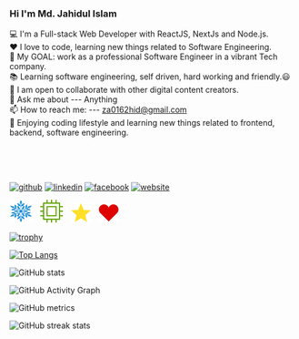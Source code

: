 
### Hi I'm Md. Jahidul Islam 

 💻 I'm a Full-stack Web Developer with ReactJS, NextJs and Node.js.  
 ❤️ I love to code, learning new things related to Software Engineering.  
 🔌 My GOAL: work as a professional Software Engineer in a vibrant Tech company.  
 📚 Learning software engineering, self driven, hard working and friendly.😃  
 👯 I am open to collaborate with other digital content creators.  
 💬 Ask me about --- Anything   
 📫 How to reach me: --- za0162hid@gmail.com  
 🌷 Enjoying coding lifestyle and learning new things related to frontend, backend, software engineering.  



</br>
</br>
</br>


[<img src='https://cdn.jsdelivr.net/npm/simple-icons@3.0.1/icons/github.svg' alt='github' height='40'>](https://github.com/https://github.com/jahid777)  [<img src='https://cdn.jsdelivr.net/npm/simple-icons@3.0.1/icons/linkedin.svg' alt='linkedin' height='40'>](https://www.linkedin.com/in/https://www.linkedin.com/in/md-jahidul-islam-9578941a6/)  [<img src='https://cdn.jsdelivr.net/npm/simple-icons@3.0.1/icons/facebook.svg' alt='facebook' height='40'>](https://www.facebook.com/https://www.facebook.com/zahid.hassain.51/)  [<img src='https://cdn.jsdelivr.net/npm/simple-icons@3.0.1/icons/icloud.svg' alt='website' height='40'>](https://web-portfolio-jahid.netlify.app/) 


<a href='https://archiveprogram.github.com/'><img src='https://raw.githubusercontent.com/acervenky/animated-github-badges/master/assets/acbadge.gif' width='40' height='40'></a> <a href='https://docs.github.com/en/developers'><img src='https://raw.githubusercontent.com/acervenky/animated-github-badges/master/assets/devbadge.gif' width='40' height='40'></a> <a href='https://stars.github.com/'><img src='https://raw.githubusercontent.com/acervenky/animated-github-badges/master/assets/starbadge.gif' width='35' height='35'></a> <a href='https://docs.github.com/en/github/supporting-the-open-source-community-with-github-sponsors'><img src='https://raw.githubusercontent.com/acervenky/animated-github-badges/master/assets/sponsorbadge.gif' width='35' height='35'></a> 

[![trophy](https://github-profile-trophy.vercel.app/?username=jahid777)](https://github.com/ryo-ma/github-profile-trophy)

[![Top Langs](https://github-readme-stats.vercel.app/api/top-langs/?username=jahid777)](https://github.com/anuraghazra/github-readme-stats)

![GitHub stats](https://github-readme-stats.vercel.app/api?username=jahid777&show_icons=true)  

![GitHub Activity Graph](https://activity-graph.herokuapp.com/graph?username=jahid777)  

![GitHub metrics](https://metrics.lecoq.io/jahid777)  

![GitHub streak stats](https://github-readme-streak-stats.herokuapp.com/?user=jahid777)  

